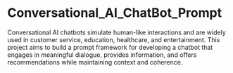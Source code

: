 # Conversational_AI_ChatBot_Prompt
Conversational AI chatbots simulate human-like interactions and are widely used in customer service, education, healthcare, and entertainment. This project aims to build a prompt framework for developing a chatbot that engages in meaningful dialogue, provides information, and offers recommendations while maintaining context and coherence.

